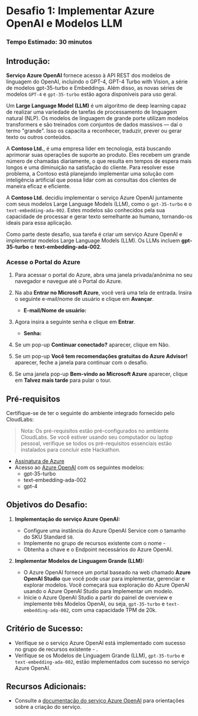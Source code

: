 # Desafio 1: Implementar Azure OpenAI e Modelos LLM

### Tempo Estimado: 30 minutos

## Introdução:

**Serviço Azure OpenAI** fornece acesso à API REST dos modelos de linguagem do OpenAI, incluindo o GPT-4, GPT-4 Turbo with Vision, a série de modelos gpt-35-turbo e Embeddings. Além disso, as novas séries de modelos `GPT-4` e `gpt-35-turbo` estão agora disponíveis para uso geral.

Um **Large Language Model (LLM)** é um algoritmo de deep learning capaz de realizar uma variedade de tarefas de processamento de linguagem natural (NLP). Os modelos de linguagem de grande porte utilizam modelos transformers e são treinados com conjuntos de dados massivos — daí o termo "grande". Isso os capacita a reconhecer, traduzir, prever ou gerar texto ou outros conteúdos.

A **Contoso Ltd.**, é uma empresa líder em tecnologia, está buscando aprimorar suas operações de suporte ao produto. Eles recebem um grande número de chamadas diariamente, o que resulta em tempos de espera mais longos e uma diminuição na satisfação do cliente. Para resolver esse problema, a Contoso está planejando implementar uma solução com inteligência artificial que possa lidar com as consultas dos clientes de maneira eficaz e eficiente.

A **Contoso Ltd.** decidiu implementar o serviço Azure OpenAI juntamente com seus modelos Large Language Models (LLM), como o `gpt-35-turbo` e o `text-embedding-ada-002`. Estes modelos são conhecidos pela sua capacidade de processar e gerar texto semelhante ao humano, tornando-os ideais para essa aplicação.

Como parte deste desafio, sua tarefa é criar um serviço Azure OpenAI e implementar modelos Large Language Models (LLM). Os LLMs incluem **gpt-35-turbo** e **text-embedding-ada-002**.

### Acesse o Portal do Azure

1. Para acessar o portal do Azure, abra uma janela privada/anônima no seu navegador e navegue até o Portal do Azure.

1. Na aba **Entrar no Microsoft Azure**, você verá uma tela de entrada. Insira o seguinte e-mail/nome de usuário e clique em **Avançar**.

   - **E-mail/Nome de usuário:** <inject key="AzureAdUserEmail"></inject>

1. Agora insira a seguinte senha e clique em **Entrar**.

   - **Senha:** <inject key="AzureAdUserPassword"></inject>

1. Se um pop-up **Continuar conectado?** aparecer, clique em Não.

1. Se um pop-up **Você tem recomendações gratuitas do Azure Advisor!** aparecer, feche a janela para continuar com o desafio.

1. Se uma janela pop-up **Bem-vindo ao Microsoft Azure** aparecer, clique em **Talvez mais tarde** para pular o tour.

## Pré-requisitos

Certifique-se de ter o seguinte do ambiente integrado fornecido pelo CloudLabs:

> Nota: Os pré-requisitos estão pré-configurados no ambiente CloudLabs. Se você estiver usando seu computador ou laptop pessoal, verifique se todos os pré-requisitos essenciais estão instalados para concluir este Hackathon.

  - [Assinatura de Azure](https://azure.microsoft.com/en-us/free/)
  - Acesso ao [Azure OpenAI](https://aka.ms/oai/access) com os seguintes modelos:
    - gpt-35-turbo
    - text-embedding-ada-002
    - gpt-4

## Objetivos do Desafio:

1. **Implementação do serviço Azure OpenAI:**
   - Configure uma instância do Azure OpenAI Service com o tamanho do SKU Standard `S0`.
   - Implemente no grupo de recursos existente com o nome - **<inject key="Resource Group Name"/>**
   - Obtenha a chave e o Endpoint necessários do Azure OpenAI.

   <validation step="9ba9cc02-3197-449e-a583-feee9f3df4a6" />

2. **Implementar Modelos de Linguagem Grande (LLM):**
   - O Azure OpenAI fornece um portal baseado na web chamado **Azure OpenAI Studio** que você pode usar para implementar, gerenciar e explorar modelos. Você começará sua exploração do Azure OpenAI usando o Azure OpenAI Studio para Implementar um modelo.
   - Inicie o Azure OpenAI Studio a partir do painel de overview e implemente três Modelos OpenAI, ou seja, `gpt-35-turbo` e `text-embedding-ada-002`, com uma capacidade TPM de 20k.

   <validation step="a4ef7586-7347-499d-8f5d-67e71ed0aea0" />

## Critério de Sucesso:

- Verifique se o serviço Azure OpenAI está implementado com sucesso no grupo de recursos existente - <inject key="Resource Group Name"/>.
- Verifique se os Modelos de Linguagem Grande (LLM), `gpt-35-turbo` e `text-embedding-ada-002`,  estão implementados com sucesso no serviço Azure OpenAI.

## Recursos Adicionais:

- Consulte a [documentação do serviço Azure OpenAI](https://learn.microsoft.com/en-us/azure/ai-services/openai/) para orientações sobre a criação do serviço.
